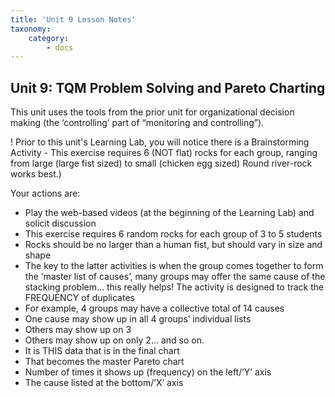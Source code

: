 ```yaml
---
title: 'Unit 9 Lesson Notes'
taxonomy:
    category:
        - docs
---
```


## Unit 9: TQM Problem Solving and Pareto Charting

This unit uses the tools from the prior unit for organizational decision making (the ‘controlling’ part of “monitoring and controlling”).

! Prior to this unit's Learning Lab, you will notice there is a Brainstorming Activity - This exercise requires 6 (NOT flat) rocks for each group, ranging from large (large fist sized) to small (chicken egg sized) Round river-rock works best.)

Your actions are:

- Play the web-based videos (at the beginning of the Learning Lab) and solicit discussion
- This exercise requires 6 random rocks for each group of 3 to 5 students
 - Rocks should be no larger than a human fist, but should vary in size and shape
- The key to the latter activities is when the group comes together to form the ‘master list of causes’, many groups may offer the same cause of the stacking problem… this really helps! The activity is designed to track the FREQUENCY of duplicates
 - For example, 4 groups may have a collective total of 14 causes
 - One cause may show up in all 4 groups’ individual lists
 - Others may show up on 3
 - Others may show up on only 2… and so on.
- It is THIS data that is in the final chart
 - That becomes the master Pareto chart
 - Number of times it shows up (frequency) on the left/’Y’ axis
 - The cause listed at the bottom/’X’ axis
